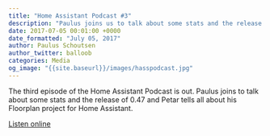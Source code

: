 ```yaml
---
title: "Home Assistant Podcast #3"
description: "Paulus joins us to talk about some stats and the release of 0.47 and Petar tells us all about his Floorplan project for Home Assistant"
date: 2017-07-05 00:01:00 +0000
date_formatted: "July 05, 2017"
author: Paulus Schoutsen
author_twitter: balloob
categories: Media
og_image: "{{site.baseurl}}/images/hasspodcast.jpg"
---
```


The third episode of the Home Assistant Podcast is out. Paulus joins to talk about some stats and the release of 0.47 and Petar tells all about his Floorplan project for Home Assistant.

[Listen online][episode]

[episode]: https://hasspodcast.io/ha003/

